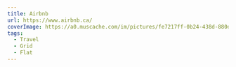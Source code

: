 ```yaml
---
title: Airbnb
url: https://www.airbnb.ca/
coverImage: https://a0.muscache.com/im/pictures/fe7217ff-0b24-438d-880d-b94722c75bf5.jpg
tags:
  - Travel
  - Grid
  - Flat
---
```

